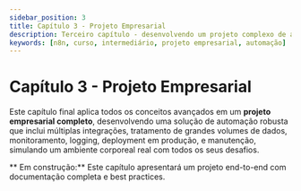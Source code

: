 ```yaml
---
sidebar_position: 3
title: Capítulo 3 - Projeto Empresarial
description: Terceiro capítulo - desenvolvendo um projeto complexo de automação empresarial
keywords: [n8n, curso, intermediário, projeto empresarial, automação]
---
```


# Capítulo 3 - Projeto Empresarial

Este capítulo final aplica todos os conceitos avançados em um **projeto empresarial completo**, desenvolvendo uma solução de automação robusta que inclui múltiplas integrações, tratamento de grandes volumes de dados, monitoramento, logging, deployment em produção, e manutenção, simulando um ambiente corporeal real com todos os seus desafios.

** Em construção:** Este capítulo apresentará um projeto end-to-end com documentação completa e best practices.
